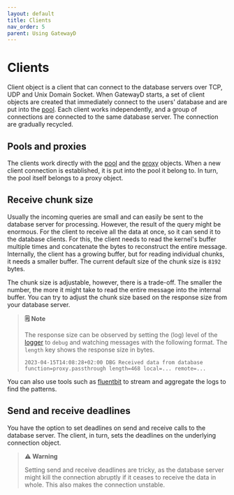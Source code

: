 ```yaml
---
layout: default
title: Clients
nav_order: 5
parent: Using GatewayD
---
```


# Clients

Client object is a client that can connect to the database servers over TCP, UDP and Unix Domain Socket. When GatewayD starts, a set of client objects are created that immediately connect to the users' database and are put into the [pool](05-pools.md). Each client works independently, and a group of connections are connected to the same database server. The connection are gradually recycled.

## Pools and proxies

The clients work directly with the [pool](05-pools.md) and the [proxy](06-proxies.md) objects. When a new client connection is established, it is put into the pool it belong to. In turn, the pool itself belongs to a proxy object.

## Receive chunk size

Usually the incoming queries are small and can easily be sent to the database server for processing. However, the result of the query might be enormous. For the client to receive all the data at once, so it can send it to the database clients. For this, the client needs to read the kernel's buffer multiple times and concatenate the bytes to reconstruct the entire message. Internally, the client has a growing buffer, but for reading individual chunks, it needs a smaller buffer. The current default size of the chunk size is `8192` bytes.

The chunk size is adjustable, however, there is a trade-off. The smaller the number, the more it might take to read the entire message into the internal buffer. You can try to adjust the chunk size based on the response size from your database server.

> **🗒️ Note**
>
> The response size can be observed by setting the (log) level of the [logger](01-configuration/01-global-configuration/01-loggers.md) to `debug` and watching messages with the following format. The `length` key shows the response size in bytes.
>
> ```log
> 2023-04-15T14:08:28+02:00 DBG Received data from database function=proxy.passthrough length=468 local=... remote=...
> ```

You can also use tools such as [fluentbit](https://fluentbit.io/) to stream and aggregate the logs to find the patterns.

## Send and receive deadlines

You have the option to set deadlines on send and receive calls to the database server. The client, in turn, sets the deadlines on the underlying connection object.

> **⚠️ Warning**
>
> Setting send and receive deadlines are tricky, as the database server might kill the connection abruptly if it ceases to receive the data in whole. This also makes the connection unstable.
